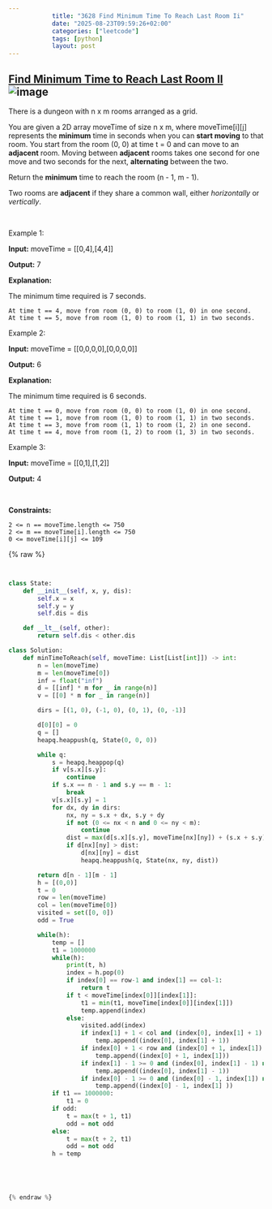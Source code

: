 ```yaml
---
            title: "3628 Find Minimum Time To Reach Last Room Ii"
            date: "2025-08-23T09:59:26+02:00"
            categories: ["leetcode"]
            tags: [python]
            layout: post
---
```

            
## [Find Minimum Time to Reach Last Room II](https://leetcode.com/problems/find-minimum-time-to-reach-last-room-ii) ![image](https://img.shields.io/badge/Difficulty-Medium-orange)

There is a dungeon with n x m rooms arranged as a grid.

You are given a 2D array moveTime of size n x m, where moveTime[i][j] represents the **minimum** time in seconds when you can **start moving** to that room. You start from the room (0, 0) at time t = 0 and can move to an **adjacent** room. Moving between **adjacent** rooms takes one second for one move and two seconds for the next, **alternating** between the two.

Return the **minimum** time to reach the room (n - 1, m - 1).

Two rooms are **adjacent** if they share a common wall, either *horizontally* or *vertically*.

 

Example 1:

**Input:** moveTime = [[0,4],[4,4]]

**Output:** 7

**Explanation:**

The minimum time required is 7 seconds.

	At time t == 4, move from room (0, 0) to room (1, 0) in one second.
	At time t == 5, move from room (1, 0) to room (1, 1) in two seconds.

Example 2:

**Input:** moveTime = [[0,0,0,0],[0,0,0,0]]

**Output:** 6

**Explanation:**

The minimum time required is 6 seconds.

	At time t == 0, move from room (0, 0) to room (1, 0) in one second.
	At time t == 1, move from room (1, 0) to room (1, 1) in two seconds.
	At time t == 3, move from room (1, 1) to room (1, 2) in one second.
	At time t == 4, move from room (1, 2) to room (1, 3) in two seconds.

Example 3:

**Input:** moveTime = [[0,1],[1,2]]

**Output:** 4

 

**Constraints:**

	2 <= n == moveTime.length <= 750
	2 <= m == moveTime[i].length <= 750
	0 <= moveTime[i][j] <= 109

{% raw %}


```python


class State:
    def __init__(self, x, y, dis):
        self.x = x
        self.y = y
        self.dis = dis

    def __lt__(self, other):
        return self.dis < other.dis

class Solution:
    def minTimeToReach(self, moveTime: List[List[int]]) -> int:
        n = len(moveTime)
        m = len(moveTime[0])
        inf = float("inf")
        d = [[inf] * m for _ in range(n)]
        v = [[0] * m for _ in range(n)]

        dirs = [(1, 0), (-1, 0), (0, 1), (0, -1)]

        d[0][0] = 0
        q = []
        heapq.heappush(q, State(0, 0, 0))

        while q:
            s = heapq.heappop(q)
            if v[s.x][s.y]:
                continue
            if s.x == n - 1 and s.y == m - 1:
                break
            v[s.x][s.y] = 1
            for dx, dy in dirs:
                nx, ny = s.x + dx, s.y + dy
                if not (0 <= nx < n and 0 <= ny < m):
                    continue
                dist = max(d[s.x][s.y], moveTime[nx][ny]) + (s.x + s.y) % 2 + 1
                if d[nx][ny] > dist:
                    d[nx][ny] = dist
                    heapq.heappush(q, State(nx, ny, dist))

        return d[n - 1][m - 1]
        h = [(0,0)]
        t = 0
        row = len(moveTime)
        col = len(moveTime[0])
        visited = set([0, 0])
        odd = True

        while(h):
            temp = []
            t1 = 1000000
            while(h):
                print(t, h)
                index = h.pop(0)
                if index[0] == row-1 and index[1] == col-1:
                    return t
                if t < moveTime[index[0]][index[1]]:
                    t1 = min(t1, moveTime[index[0]][index[1]])
                    temp.append(index)
                else:
                    visited.add(index)
                    if index[1] + 1 < col and (index[0], index[1] + 1) not in visited:
                        temp.append((index[0], index[1] + 1))
                    if index[0] + 1 < row and (index[0] + 1, index[1]) not in visited:
                        temp.append((index[0] + 1, index[1]))
                    if index[1] - 1 >= 0 and (index[0], index[1] - 1) not in visited:
                        temp.append((index[0], index[1] - 1))
                    if index[0] - 1 >= 0 and (index[0] - 1, index[1]) not in visited:
                        temp.append((index[0] - 1, index[1] ))
            if t1 == 1000000:
                t1 = 0
            if odd:
                t = max(t + 1, t1)
                odd = not odd
            else:
                t = max(t + 2, t1)
                odd = not odd
            h = temp


        


{% endraw %}
```
